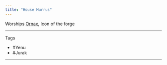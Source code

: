 ```yaml
---
title: "House Murrus"
---
```


Worships [Ornax](Religions/Gods/Ornax.md), Icon of the forge


---
Tags
- #Yenu 
- #Jurak
---
